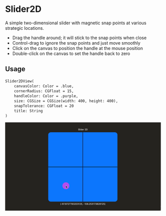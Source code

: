 #  Slider2D

A simple two-dimensional slider with magnetic snap points at various
strategic locations.

- Drag the handle around; it will stick to the snap points when close
- Control-drag to ignore the snap points and just move smoothly
- Click on the canvas to position the handle at the mouse position
- Double-click on the canvas to set the handle back to zero

## Usage

```
Slider2DView(
    canvasColor: Color = .blue,
    cornerRadius: CGFloat = 15,
    handleColor: Color = .purple,
    size: CGSize = CGSize(width: 400, height: 400),
    snapTolerance: CGFloat = 20
    title: String
)
```

![](https://github.com/SaganRitual/Slider2D/blob/main/demo.gif)
